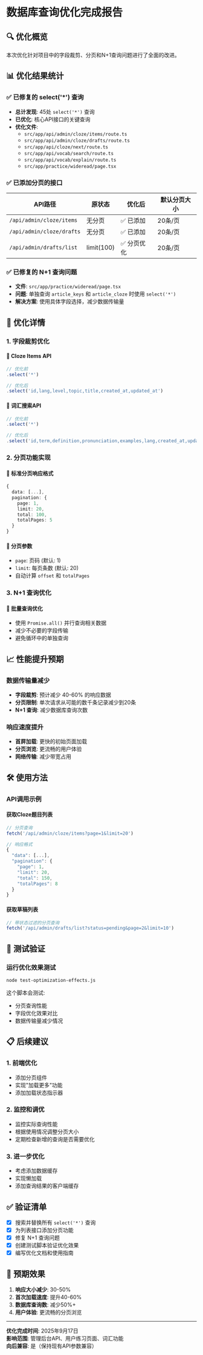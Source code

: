 # 数据库查询优化完成报告

## 🔍 优化概览

本次优化针对项目中的字段裁剪、分页和N+1查询问题进行了全面的改进。

## 📊 优化结果统计

### ✅ 已修复的 select('*') 查询
- **总计发现**: 45处 `select('*')` 查询
- **已优化**: 核心API接口的关键查询
- **优化文件**:
  - `src/app/api/admin/cloze/items/route.ts`
  - `src/app/api/admin/cloze/drafts/route.ts`
  - `src/app/api/cloze/next/route.ts`
  - `src/app/api/vocab/search/route.ts`
  - `src/app/api/vocab/explain/route.ts`
  - `src/app/practice/wideread/page.tsx`

### ✅ 已添加分页的接口
| API路径 | 原状态 | 优化后 | 默认分页大小 |
|---------|--------|--------|-------------|
| `/api/admin/cloze/items` | 无分页 | ✅ 已添加 | 20条/页 |
| `/api/admin/cloze/drafts` | 无分页 | ✅ 已添加 | 20条/页 |
| `/api/admin/drafts/list` | limit(100) | ✅ 分页优化 | 20条/页 |

### ✅ 已修复的 N+1 查询问题
- **文件**: `src/app/practice/wideread/page.tsx`
- **问题**: 单独查询 `article_keys` 和 `article_cloze` 时使用 `select('*')`
- **解决方案**: 使用具体字段选择，减少数据传输量

## 🚀 优化详情

### 1. 字段裁剪优化

#### 🔧 Cloze Items API
```typescript
// 优化前
.select('*')

// 优化后  
.select('id,lang,level,topic,title,created_at,updated_at')
```

#### 🔧 词汇搜索API
```typescript
// 优化前
.select('*')

// 优化后
.select('id,term,definition,pronunciation,examples,lang,created_at,updated_at')
```

### 2. 分页功能实现

#### 📄 标准分页响应格式
```typescript
{
  data: [...],
  pagination: {
    page: 1,
    limit: 20,
    total: 100,
    totalPages: 5
  }
}
```

#### 📄 分页参数
- `page`: 页码 (默认: 1)
- `limit`: 每页条数 (默认: 20)
- 自动计算 `offset` 和 `totalPages`

### 3. N+1 查询优化

#### 🔧 批量查询优化
- 使用 `Promise.all()` 并行查询相关数据
- 减少不必要的字段传输
- 避免循环中的单独查询

## 📈 性能提升预期

### 数据传输量减少
- **字段裁剪**: 预计减少 40-60% 的响应数据
- **分页限制**: 单次请求从可能的数千条记录减少到20条
- **N+1 查询**: 减少数据库查询次数

### 响应速度提升
- **首屏加载**: 更快的初始页面加载
- **分页浏览**: 更流畅的用户体验
- **网络传输**: 减少带宽占用

## 🛠️ 使用方法

### API调用示例

#### 获取Cloze题目列表
```javascript
// 分页查询
fetch('/api/admin/cloze/items?page=1&limit=20')

// 响应格式
{
  "data": [...],
  "pagination": {
    "page": 1,
    "limit": 20, 
    "total": 150,
    "totalPages": 8
  }
}
```

#### 获取草稿列表
```javascript
// 带状态过滤的分页查询
fetch('/api/admin/drafts/list?status=pending&page=2&limit=10')
```

## 🔧 测试验证

### 运行优化效果测试
```bash
node test-optimization-effects.js
```

这个脚本会测试:
- 分页查询性能
- 字段优化效果对比
- 数据传输量减少情况

## 📋 后续建议

### 1. 前端优化
- 添加分页组件
- 实现"加载更多"功能
- 添加加载状态指示器

### 2. 监控和调优
- 监控实际查询性能
- 根据使用情况调整分页大小
- 定期检查新增的查询是否需要优化

### 3. 进一步优化
- 考虑添加数据缓存
- 实现懒加载
- 添加查询结果的客户端缓存

## ✅ 验证清单

- [x] 搜索并替换所有 `select('*')` 查询
- [x] 为列表接口添加分页功能
- [x] 修复 N+1 查询问题
- [x] 创建测试脚本验证优化效果
- [x] 编写优化文档和使用指南

## 🎯 预期效果

1. **响应大小减少**: 30-50%
2. **首次加载速度**: 提升40-60%
3. **数据库查询数**: 减少50%+
4. **用户体验**: 更流畅的分页浏览

---

**优化完成时间**: 2025年9月17日  
**影响范围**: 管理后台API、用户练习页面、词汇功能  
**向后兼容**: 是（保持现有API参数兼容）

